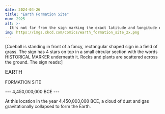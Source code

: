 ```yaml
---
date: 2024-04-26
title: "Earth Formation Site"
num: 2925
alt: >-
  It's not far from the sign marking the exact latitude and longitude of the Earth's core.
img: https://imgs.xkcd.com/comics/earth_formation_site_2x.png
---
```

[Cueball is standing in front of a fancy, rectangular shaped sign in a field of grass. The sign has 4 stars on top in a small circular section with the words HISTORICAL MARKER underneath it. Rocks and plants are scattered across the ground. The sign reads:]

<big>EARTH</big>

FORMATION SITE

--- 4,450,000,000 BCE ---

At this location in the year 4,450,000,000 BCE, a cloud of dust and gas gravitationally collapsed to form the Earth.